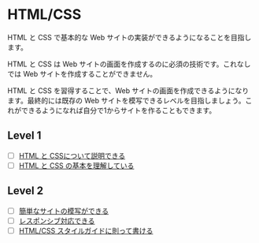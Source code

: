 # HTML/CSS

HTML と CSS で基本的な Web サイトの実装ができるようになることを目指します。

HTML と CSS は Web サイトの画面を作成するのに必須の技術です。これなしでは Web サイトを作成することができません。

HTML と CSS を習得することで、Web サイトの画面を作成できるようになります。最終的には既存の Web サイトを模写できるレベルを目指しましょう。これができるようになれば自分で1からサイトを作ることもできます。

## Level 1

- [ ] [HTML と CSSについて説明できる](/quest/technologies/html/HTML_EXPLAIN.md)
- [ ] [HTML と CSS の基本を理解している](/quest/technologies/html/HTML_BASIC.md)

## Level 2

- [ ] [簡単なサイトの模写ができる](/quest/technologies/html/SIMPLE_SITE_COPY.md)
- [ ] [レスポンシブ対応できる](/quest/technologies/html/RESPONSIVE.md)
- [ ] [HTML/CSS スタイルガイドに則って書ける](/quest/technologies/html/STYLEGUIDE.md)
